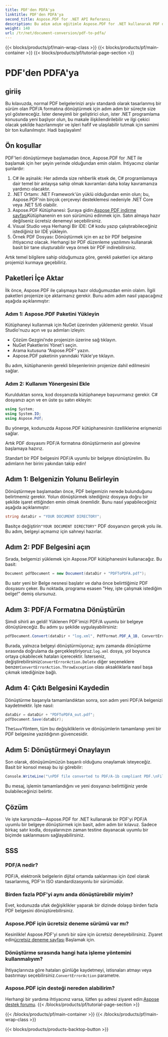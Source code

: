 ```yaml
---
title: PDF'den PDFA'ya
linktitle: PDF'den PDFA'ya
second_title: Aspose.PDF for .NET API Referansı
description: Bu adım adım eğitimle Aspose.PDF for .NET kullanarak PDF dosyalarını PDF/A formatına nasıl dönüştüreceğinizi öğrenin.
weight: 140
url: /tr/net/document-conversion/pdf-to-pdfa/
---
```


{{< blocks/products/pf/main-wrap-class >}}
{{< blocks/products/pf/main-container >}}
{{< blocks/products/pf/tutorial-page-section >}}

# PDF'den PDFA'ya

## giriiş

Bu kılavuzda, normal PDF belgelerinizi arşiv standardı olarak tasarlanmış bir sürüm olan PDF/A formatına dönüştürmek için adım adım bir süreçte size yol göstereceğiz. İster deneyimli bir geliştirici olun, ister .NET programlama konusunda yeni başlıyor olun, bu makale ilişkilendirilebilir ve ilgi çekici olacak şekilde hazırlanmıştır ve işleri hafif ve ulaşılabilir tutmak için samimi bir ton kullanılmıştır. Hadi başlayalım!

## Ön koşullar

PDF'leri dönüştürmeye başlamadan önce, Aspose.PDF for .NET ile başlamak için her şeyin yerinde olduğundan emin olalım. İhtiyacınız olanlar şunlardır:

1. C# ile aşinalık: Her adımda size rehberlik etsek de, C# programlamaya dair temel bir anlayışa sahip olmak kavramları daha kolay kavramanıza yardımcı olacaktır.
2. .NET Ortamı: .NET Framework'ün yüklü olduğundan emin olun; bu, Aspose.PDF'nin birçok çerçeveyi desteklemesi nedeniyle .NET Core veya .NET 5/6 olabilir.
3.  Aspose.PDF Kütüphanesi: Şuraya gidin:[Aspose PDF indirme sayfası](https://releases.aspose.com/pdf/net)Kütüphanenin en son sürümünü edinmek için. Satın almaya hazır değilseniz ücretsiz denemeyi seçebilirsiniz.
4. Visual Studio veya Herhangi Bir IDE: C# kodu yazıp çalıştırabileceğiniz istediğiniz bir IDE yükleyin.
5. Örnek PDF Dosyası: Dönüştürmek için en az bir PDF belgesine ihtiyacınız olacak. Herhangi bir PDF düzenleme yazılımını kullanarak basit bir tane oluşturabilir veya örnek bir PDF indirebilirsiniz.

Artık temel bilgilere sahip olduğumuza göre, gerekli paketleri içe aktarıp projemizi kurmaya geçebiliriz.

## Paketleri İçe Aktar

İlk önce, Aspose.PDF ile çalışmaya hazır olduğumuzdan emin olalım. İlgili paketleri projenize içe aktarmanız gerekir. Bunu adım adım nasıl yapacağınız aşağıda açıklanmıştır:

### Adım 1: Aspose.PDF Paketini Yükleyin

Kütüphaneyi kullanmak için NuGet üzerinden yüklemeniz gerekir. Visual Studio'nuzu açın ve şu adımları izleyin:

- Çözüm Gezgini’nde projenizin üzerine sağ tıklayın.
- NuGet Paketlerini Yönet'i seçin.
- Arama kutusuna “Aspose.PDF” yazın.
- Aspose.PDF paketinin yanındaki Yükle'ye tıklayın.

Bu adım, kütüphanenin gerekli bileşenlerinin projenize dahil edilmesini sağlar.

### Adım 2: Kullanım Yönergesini Ekle

Kurulduktan sonra, kod dosyanızda kütüphaneye başvurmanız gerekir. C# dosyanızı açın ve en üste şu satırı ekleyin:

```csharp
using System;
using System.IO;
using Aspose.Pdf;
```

Bu yönerge, kodunuzda Aspose.PDF kütüphanesinin özelliklerine erişmenizi sağlar.

Artık PDF dosyasını PDF/A formatına dönüştürmenin asıl görevine başlamaya hazırız.

Standart bir PDF belgesini PDF/A uyumlu bir belgeye dönüştürelim. Bu adımların her birini yakından takip edin!

## Adım 1: Belgenizin Yolunu Belirleyin

Dönüştürmeye başlamadan önce, PDF belgemizin nerede bulunduğunu belirtmemiz gerekir. Yolun dönüştürmek istediğiniz dosyaya doğru bir şekilde işaret ettiğinden emin olmak önemlidir. Bunu nasıl yapabileceğiniz aşağıda açıklanmıştır:

```csharp
string dataDir = "YOUR DOCUMENT DIRECTORY";
```

 Basitçe değiştirin`"YOUR DOCUMENT DIRECTORY"` PDF dosyanızın gerçek yolu ile. Bu adım, belgeyi açmamız için sahneyi hazırlar.

## Adım 2: PDF Belgesini açın

Sırada, belgemizi yüklemek için Aspose.PDF kütüphanesini kullanacağız. Bu basit:

```csharp
Document pdfDocument = new Document(dataDir + "PDFToPDFA.pdf");
```

Bu satır yeni bir Belge nesnesi başlatır ve daha önce belirttiğimiz PDF dosyasını çeker. Bu noktada, programa esasen "Hey, işte çalışmak istediğim belge!" demiş olursunuz.

## Adım 3: PDF/A Formatına Dönüştürün

Şimdi sihirli an geldi! Yüklenen PDF'imizi PDF/A uyumlu bir belgeye dönüştüreceğiz. Bu adımı şu şekilde uygulayabilirsiniz:

```csharp
pdfDocument.Convert(dataDir + "log.xml", PdfFormat.PDF_A_1B, ConvertErrorAction.Delete);
```

 Burada, yalnızca belgeyi dönüştürmüyoruz; aynı zamanda dönüştürme sırasında doğrulama da gerçekleştiriyoruz.`log.xml` dosya, yol boyunca ortaya çıkabilecek hataları içerecektir. İsterseniz, değiştirebilirsiniz`ConvertErrorAction.Delete` diğer seçeneklere benzer`ConvertErrorAction.ThrowException` olası aksaklıklarla nasıl başa çıkmak istediğinize bağlı.

## Adım 4: Çıktı Belgesini Kaydedin

Dönüştürme başarıyla tamamlandıktan sonra, son adım yeni PDF/A belgenizi kaydetmektir. İşte nasıl:

```csharp
dataDir = dataDir + "PDFToPDFA_out.pdf";
pdfDocument.Save(dataDir);
```

 The`Save`Yöntem, tüm bu değişikliklerin ve dönüşümlerin tamamlanıp yeni bir PDF belgesine yazıldığının güvencesidir.

## Adım 5: Dönüştürmeyi Onaylayın

Son olarak, dönüşümümüzün başarılı olduğunu onaylamak isteyeceğiz. Basit bir konsol mesajı bu işi görebilir:

```csharp
Console.WriteLine("\nPDF file converted to PDF/A-1b compliant PDF.\nFile saved at " + dataDir);
```

Bu mesaj, işlemin tamamlandığını ve yeni dosyanızı belirttiğiniz yerde bulabileceğinizi belirtir.

## Çözüm

Ve işte karşınızda—Aspose.PDF for .NET kullanarak bir PDF'yi PDF/A uyumlu bir belgeye dönüştürmek için basit, adım adım bir kılavuz. Sadece birkaç satır kodla, dosyalarınızın zaman testine dayanacak uyumlu bir biçimde saklanmasını sağlayabilirsiniz.


## SSS

### PDF/A nedir?
PDF/A, elektronik belgelerin dijital ortamda saklanması için özel olarak tasarlanmış, PDF'in ISO standardizasyonlu bir sürümüdür.

### Birden fazla PDF'yi aynı anda dönüştürebilir miyim?
Evet, kodunuzda ufak değişiklikler yaparak bir dizinde dolaşıp birden fazla PDF belgesini dönüştürebilirsiniz.

### Aspose.PDF için ücretsiz deneme sürümü var mı?
Kesinlikle! Aspose.PDF'yi sınırlı bir süre için ücretsiz deneyebilirsiniz. Ziyaret edin[ücretsiz deneme sayfası](https://releases.aspose.com/) Başlamak için.

### Dönüştürme sırasında hangi hata işleme yöntemini kullanmalıyım?
 İhtiyaçlarınıza göre hataları günlüğe kaydetmeyi, istisnaları atmayı veya bastırmayı seçebilirsiniz.`ConvertErrorAction` parametre.

### Aspose.PDF için desteği nereden alabilirim?
 Herhangi bir yardıma ihtiyacınız varsa, lütfen şu adresi ziyaret edin:[Aspose destek forumu](https://forum.aspose.com/c/pdf/10).
{{< /blocks/products/pf/tutorial-page-section >}}

{{< /blocks/products/pf/main-container >}}
{{< /blocks/products/pf/main-wrap-class >}}

{{< blocks/products/products-backtop-button >}}
